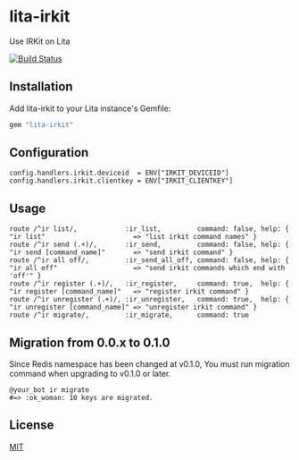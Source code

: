 # lita-irkit

Use IRKit on Lita

[![Build Status](https://travis-ci.org/fukayatsu/lita-irkit.svg?branch=master)](https://travis-ci.org/fukayatsu/lita-irkit)

## Installation

Add lita-irkit to your Lita instance's Gemfile:

``` ruby
gem "lita-irkit"
```


## Configuration

```
config.handlers.irkit.deviceid  = ENV["IRKIT_DEVICEID"]
config.handlers.irkit.clientkey = ENV["IRKIT_CLIENTKEY"]
```

## Usage

```
route /^ir list/,            :ir_list,         command: false, help: { "ir list"                      => "list irkit command names" }
route /^ir send (.+)/,       :ir_send,         command: false, help: { "ir send [command_name]"       => "send irkit command" }
route /^ir all off/,         :ir_send_all_off, command: false, help: { "ir all off"                   => "send irkit commands which end with 'off'" }
route /^ir register (.+)/,   :ir_register,     command: true,  help: { "ir register [command_name]"   => "register irkit command" }
route /^ir unregister (.+)/, :ir_unregister,   command: true,  help: { "ir unregister [command_name]" => "unregister irkit command" }
route /^ir migrate/,         :ir_migrate,      command: true
```

## Migration from 0.0.x to 0.1.0
Since Redis namespace has been changed at v0.1.0, You must run migration command when upgrading to v0.1.0 or later.

```
@your_bot ir migrate
#=> :ok_woman: 10 keys are migrated.
```

## License

[MIT](http://opensource.org/licenses/MIT)
